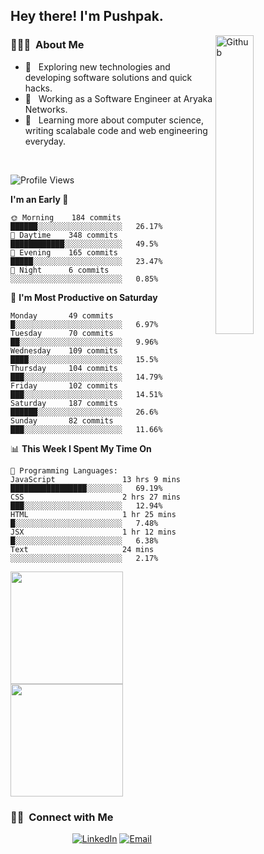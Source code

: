 <h2> Hey there! I'm Pushpak.</h2>

<img width="35%" align="right" alt="Github" src="https://user-images.githubusercontent.com/48678280/88862734-4903af80-d201-11ea-968b-9c939d88a37c.gif" />

<h3> 👨🏻‍💻 &nbsp;About Me </h3>

- 🤔 &nbsp; Exploring new technologies and developing software solutions and quick hacks.
- 💼 &nbsp; Working as a Software Engineer at Aryaka Networks.
- 🌱 &nbsp; Learning more about computer science, writing scalabale code and web engineering everyday.

<!-- <h3> 🛠 &nbsp;Tech Stack</h3> -->

<!-- - 🌐 &nbsp;
  ![JavaScript](https://img.shields.io/badge/-JavaScript-333333?style=flat&logo=javascript)
  ![React](https://img.shields.io/badge/-React-333333?style=flat&logo=react)
  ![Vue](https://img.shields.io/badge/-Vue-333333?style=flat&logo=vue,js)
  ![Node.js](https://img.shields.io/badge/-Node.js-333333?style=flat&logo=node.js) -->
  
<!-- - 💻 &nbsp;
  ![Java](https://img.shields.io/badge/-Java-333333?style=flat&logo=Java&logoColor=007396)
- 🛢 &nbsp;
  ![MySQL](https://img.shields.io/badge/-MySQL-333333?style=flat&logo=mysql)
- ⚙️ &nbsp;
  ![Git](https://img.shields.io/badge/-Git-333333?style=flat&logo=git)
- 🔧 &nbsp;
  ![Visual Studio Code](https://img.shields.io/badge/-Visual%20Studio%20Code-333333?style=flat&logo=visual-studio-code&logoColor=007ACC)
  ![Eclipse](https://img.shields.io/badge/-Eclipse-333333?style=flat&logo=eclipse-ide&logoColor=2C2255) -->

<br/>

<!--START_SECTION:waka-->
![Profile Views](http://img.shields.io/badge/Profile%20Views-4-blue)

**I'm an Early 🐤** 

```text
🌞 Morning    184 commits    ██████░░░░░░░░░░░░░░░░░░░   26.17% 
🌆 Daytime    348 commits    ████████████░░░░░░░░░░░░░   49.5% 
🌃 Evening    165 commits    █████░░░░░░░░░░░░░░░░░░░░   23.47% 
🌙 Night      6 commits      ░░░░░░░░░░░░░░░░░░░░░░░░░   0.85%

```
📅 **I'm Most Productive on Saturday** 

```text
Monday       49 commits     █░░░░░░░░░░░░░░░░░░░░░░░░   6.97% 
Tuesday      70 commits     ██░░░░░░░░░░░░░░░░░░░░░░░   9.96% 
Wednesday    109 commits    ████░░░░░░░░░░░░░░░░░░░░░   15.5% 
Thursday     104 commits    ███░░░░░░░░░░░░░░░░░░░░░░   14.79% 
Friday       102 commits    ███░░░░░░░░░░░░░░░░░░░░░░   14.51% 
Saturday     187 commits    ██████░░░░░░░░░░░░░░░░░░░   26.6% 
Sunday       82 commits     ███░░░░░░░░░░░░░░░░░░░░░░   11.66%

```


📊 **This Week I Spent My Time On** 

```text
💬 Programming Languages: 
JavaScript               13 hrs 9 mins       █████████████████░░░░░░░░   69.19% 
CSS                      2 hrs 27 mins       ███░░░░░░░░░░░░░░░░░░░░░░   12.94% 
HTML                     1 hr 25 mins        █░░░░░░░░░░░░░░░░░░░░░░░░   7.48% 
JSX                      1 hr 12 mins        █░░░░░░░░░░░░░░░░░░░░░░░░   6.38% 
Text                     24 mins             ░░░░░░░░░░░░░░░░░░░░░░░░░   2.17%

```


<!--END_SECTION:waka-->


<a href="https://github.com/PushpakB3096">
  <img height="180em" src="https://github-readme-stats.vercel.app/api?username=PushpakB3096&show_icons=true&theme=merko" />
  <img height="180em" src="https://github-readme-stats.vercel.app/api/top-langs/?username=PushpakB3096&theme=merko&layout=compact" />
</a>

<br/>

<h3> 🤝🏻 &nbsp;Connect with Me </h3>

<p align="center">
<!-- <a href="https://www.adityavsingh.com/"><img alt="Website" src="https://img.shields.io/badge/Website-www.adityavsingh.com-blue?style=flat-square&logo=google-chrome"></a> -->
<a href="https://www.linkedin.com/in/pushpak-bhattacharya/"><img alt="LinkedIn" src="https://img.shields.io/badge/LinkedIn-Pushpak%20Bhattacharya-blue?style=flat-square&logo=linkedin"></a>
<a href="mailto:rtpushpak@gmail.com"><img alt="Email" src="https://img.shields.io/badge/Email-rtpushpak@gmail.com-blue?style=flat-square&logo=gmail"></a>
</p>
